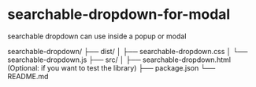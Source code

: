 # searchable-dropdown-for-modal
searchable dropdown can use inside a popup or modal 

searchable-dropdown/
├── dist/
│   ├── searchable-dropdown.css
│   └── searchable-dropdown.js
├── src/
│   ├── searchable-dropdown.html (Optional: if you want to test the library)
├── package.json
└── README.md

